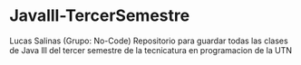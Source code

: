 # Javalll-TercerSemestre
Lucas Salinas (Grupo: No-Code) Repositorio para guardar todas las clases de Java lll del tercer semestre de la tecnicatura en programacion de la UTN
